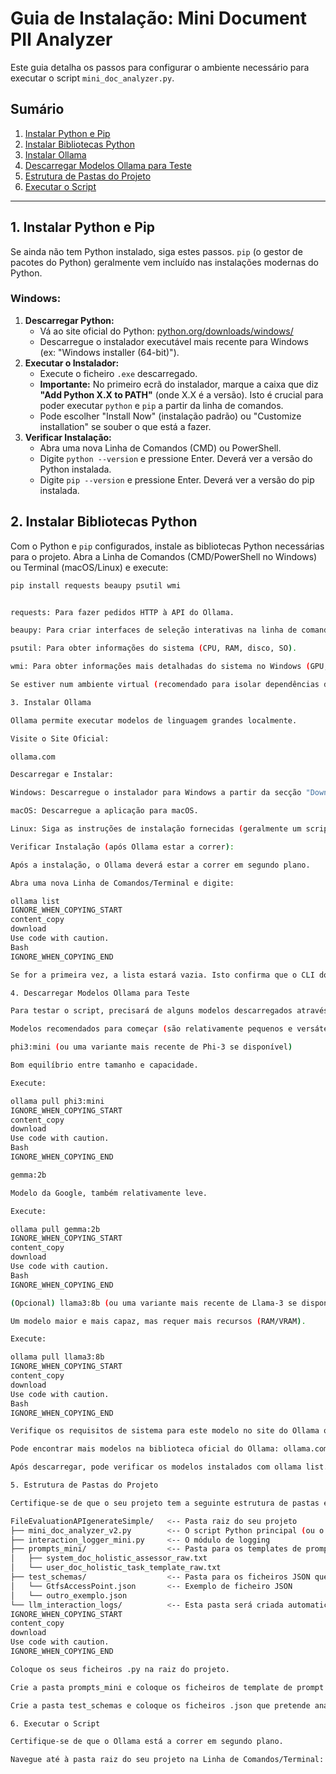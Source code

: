 # Guia de Instalação: Mini Document PII Analyzer

Este guia detalha os passos para configurar o ambiente necessário para executar o script `mini_doc_analyzer.py`.

## Sumário

1.  [Instalar Python e Pip](#1-instalar-python-e-pip)
2.  [Instalar Bibliotecas Python](#2-instalar-bibliotecas-python)
3.  [Instalar Ollama](#3-instalar-ollama)
4.  [Descarregar Modelos Ollama para Teste](#4-descarregar-modelos-ollama-para-teste)
5.  [Estrutura de Pastas do Projeto](#5-estrutura-de-pastas-do-projeto)
6.  [Executar o Script](#6-executar-o-script)

---

## 1. Instalar Python e Pip

Se ainda não tem Python instalado, siga estes passos. `pip` (o gestor de pacotes do Python) geralmente vem incluído nas instalações modernas do Python.

### Windows:

1.  **Descarregar Python:**
    *   Vá ao site oficial do Python: [python.org/downloads/windows/](https://www.python.org/downloads/windows/)
    *   Descarregue o instalador executável mais recente para Windows (ex: "Windows installer (64-bit)").
2.  **Executar o Instalador:**
    *   Execute o ficheiro `.exe` descarregado.
    *   **Importante:** No primeiro ecrã do instalador, marque a caixa que diz **"Add Python X.X to PATH"** (onde X.X é a versão). Isto é crucial para poder executar `python` e `pip` a partir da linha de comandos.
    *   Pode escolher "Install Now" (instalação padrão) ou "Customize installation" se souber o que está a fazer.
3.  **Verificar Instalação:**
    *   Abra uma nova Linha de Comandos (CMD) ou PowerShell.
    *   Digite `python --version` e pressione Enter. Deverá ver a versão do Python instalada.
    *   Digite `pip --version` e pressione Enter. Deverá ver a versão do pip instalada.



## 2. Instalar Bibliotecas Python

Com o Python e `pip` configurados, instale as bibliotecas Python necessárias para o projeto. Abra a Linha de Comandos (CMD/PowerShell no Windows) ou Terminal (macOS/Linux) e execute:

```bash
pip install requests beaupy psutil wmi


requests: Para fazer pedidos HTTP à API do Ollama.

beaupy: Para criar interfaces de seleção interativas na linha de comandos.

psutil: Para obter informações do sistema (CPU, RAM, disco, SO).

wmi: Para obter informações mais detalhadas do sistema no Windows (GPU, tipo de disco). Nota: Esta biblioteca é específica para Windows.

Se estiver num ambiente virtual (recomendado para isolar dependências de projetos), ative-o antes de executar o comando pip install.

3. Instalar Ollama

Ollama permite executar modelos de linguagem grandes localmente.

Visite o Site Oficial:

ollama.com

Descarregar e Instalar:

Windows: Descarregue o instalador para Windows a partir da secção "Download" e execute-o.

macOS: Descarregue a aplicação para macOS.

Linux: Siga as instruções de instalação fornecidas (geralmente um script curl).

Verificar Instalação (após Ollama estar a correr):

Após a instalação, o Ollama deverá estar a correr em segundo plano.

Abra uma nova Linha de Comandos/Terminal e digite:

ollama list
IGNORE_WHEN_COPYING_START
content_copy
download
Use code with caution.
Bash
IGNORE_WHEN_COPYING_END

Se for a primeira vez, a lista estará vazia. Isto confirma que o CLI do Ollama está a funcionar.

4. Descarregar Modelos Ollama para Teste

Para testar o script, precisará de alguns modelos descarregados através do Ollama. Abra a Linha de Comandos/Terminal.

Modelos recomendados para começar (são relativamente pequenos e versáteis):

phi3:mini (ou uma variante mais recente de Phi-3 se disponível)

Bom equilíbrio entre tamanho e capacidade.

Execute:

ollama pull phi3:mini
IGNORE_WHEN_COPYING_START
content_copy
download
Use code with caution.
Bash
IGNORE_WHEN_COPYING_END

gemma:2b

Modelo da Google, também relativamente leve.

Execute:

ollama pull gemma:2b
IGNORE_WHEN_COPYING_START
content_copy
download
Use code with caution.
Bash
IGNORE_WHEN_COPYING_END

(Opcional) llama3:8b (ou uma variante mais recente de Llama-3 se disponível)

Um modelo maior e mais capaz, mas requer mais recursos (RAM/VRAM).

Execute:

ollama pull llama3:8b
IGNORE_WHEN_COPYING_START
content_copy
download
Use code with caution.
Bash
IGNORE_WHEN_COPYING_END

Verifique os requisitos de sistema para este modelo no site do Ollama ou na página do modelo no ollama.com/library.

Pode encontrar mais modelos na biblioteca oficial do Ollama: ollama.com/library

Após descarregar, pode verificar os modelos instalados com ollama list.

5. Estrutura de Pastas do Projeto

Certifique-se de que o seu projeto tem a seguinte estrutura de pastas e ficheiros:

FileEvaluationAPIgenerateSimple/   <-- Pasta raiz do seu projeto
├── mini_doc_analyzer_v2.py        <-- O script Python principal (ou o nome que lhe deu)
├── interaction_logger_mini.py     <-- O módulo de logging
├── prompts_mini/                  <-- Pasta para os templates de prompt
│   ├── system_doc_holistic_assessor_raw.txt
│   └── user_doc_holistic_task_template_raw.txt
├── test_schemas/                  <-- Pasta para os ficheiros JSON que quer analisar
│   └── GtfsAccessPoint.json       <-- Exemplo de ficheiro JSON
│   └── outro_exemplo.json
└── llm_interaction_logs/          <-- Esta pasta será criada automaticamente pelo logger
IGNORE_WHEN_COPYING_START
content_copy
download
Use code with caution.
IGNORE_WHEN_COPYING_END

Coloque os seus ficheiros .py na raiz do projeto.

Crie a pasta prompts_mini e coloque os ficheiros de template de prompt lá dentro.

Crie a pasta test_schemas e coloque os ficheiros .json que pretende analisar lá.

6. Executar o Script

Certifique-se de que o Ollama está a correr em segundo plano.

Navegue até à pasta raiz do seu projeto na Linha de Comandos/Terminal:

